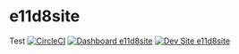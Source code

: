 # e11d8site
Test
[![CircleCI](https://circleci.com/gh/mahbubulislam/e11d8site.svg?style=shield)](https://circleci.com/gh/mahbubulislam/e11d8site)
[![Dashboard e11d8site](https://img.shields.io/badge/dashboard-e11d8site-yellow.svg)](https://dashboard.pantheon.io/sites/bcf5f494-c67b-4513-a624-d3800dd98334#dev/code)
[![Dev Site e11d8site](https://img.shields.io/badge/site-e11d8site-blue.svg)](http://dev-e11d8site.pantheonsite.io/)